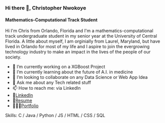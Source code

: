 ### Hi there 👋, Christopher Nwokoye
#### Mathematics-Computational Track Student
Hi I'm Chris from Orlando, Florida and I'm a mathematics-computational track undergraduate student in my senior year at the University of Central Florida. A little about myself, I am orginially from Laurel, Maryland, but have lived in Orlando for most of my life and I aspire to join the evergrowing technology industry to make an impact in the lives of the people of our society.

- 🔭 I’m currently working on a XGBoost Project
- 🌱 I’m currently learning about the future of A.I. in medicine
- 👯 I’m looking to collaborate on any Data Science or Web App Idea
- 💬 Ask me about any Tech related stuff
- 📫 How to reach me: via LinkedIn
- 🔗[LinkedIn](https://www.linkedin.com/in/christopher-nwokoye-a35545153/)
- 📄[Resume](https://fascinating-rugelach-eef608.netlify.app/assets/Resume-Christopher-Nwokoye.pdf)
- 👨🏽‍💻[Portfolio](https://fascinating-rugelach-eef608.netlify.app/)

Skills: C / Java / Python / JS / HTML / CSS / SQL

<!--
**cnwokoye1/cnwokoye1** is a ✨ _special_ ✨ repository because its `README.md` (this file) appears on your GitHub profile.

Here are some ideas to get you started:

- 🔭 I’m currently working on ...
- 🌱 I’m currently learning ...
- 👯 I’m looking to collaborate on ...
- 🤔 I’m looking for help with ...
- 💬 Ask me about ...
- 📫 How to reach me: ...
- 😄 Pronouns: ...
- ⚡ Fun fact: ...
-->
